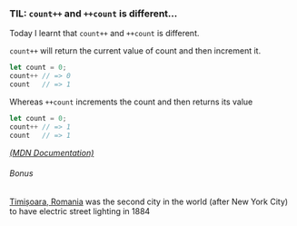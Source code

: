 ### TIL: `count++` and `++count` is different...

Today I learnt that `count++` and `++count` is different.

`count++` will return the current value of count and then increment it.
```js
let count = 0;
count++ // => 0
count   // => 1
```

Whereas `++count` increments the count and then returns its value
```js
let count = 0;
count++ // => 1
count   // => 1
```

[_(MDN Documentation)_](https://developer.mozilla.org/en-US/docs/Web/JavaScript/Reference/Operators/Arithmetic_Operators#Increment)

###### Bonus

[Timișoara, Romania](https://goo.gl/maps/9aGLhbj4Y5S2) was the second city in the world (after New York City) to have electric street lighting in 1884